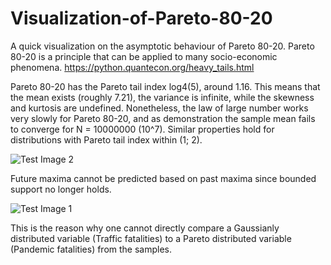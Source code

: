 # Visualization-of-Pareto-80-20
A quick visualization on the asymptotic behaviour of Pareto 80-20. Pareto 80-20 is a principle that can be applied to many socio-economic phenomena. https://python.quantecon.org/heavy_tails.html

Pareto 80-20 has the Pareto tail index log4(5), around 1.16. This means that the mean exists (roughly 7.21), the variance is infinite, while the skewness and kurtosis are undefined. Nonetheless, the law of large number works very slowly for Pareto 80-20, and as demonstration the sample mean fails to converge for N = 10000000 (10^7). Similar properties hold for distributions with Pareto tail index within (1; 2).

![Test Image 2](https://github.com/fallintoplace/Visualizing-Pareto-80-20/blob/master/sample_mean.gif)

Future maxima cannot be predicted based on past maxima since bounded support no longer holds.

![Test Image 1](https://github.com/fallintoplace/Visualizing-Pareto-80-20/blob/master/samples_generated.gif)

This is the reason why one cannot directly compare a Gaussianly distributed variable (Traffic fatalities) to a Pareto distributed variable (Pandemic fatalities) from the samples.
